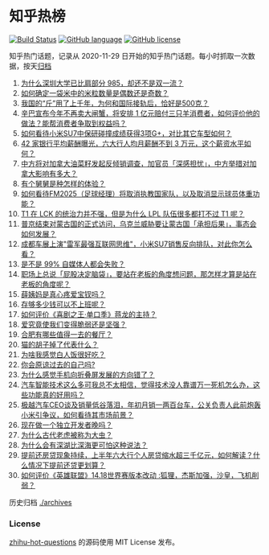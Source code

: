 # 知乎热榜
[![Build Status](https://github.com/ToWeLong/zhihu-hot-questions/workflows/CI/badge.svg)](https://github.com/ToWeLong/zhihu-hot-questions/actions)
[![GitHub language](https://img.shields.io/badge/language-golang-orange.svg)](https://golang.org/)
[![GitHub license](https://img.shields.io/github/license/ToWeLong/zhihu-hot-questions)](https://github.com/ToWeLong/zhihu-hot-questions/blob/main/LICENSE)

知乎热门话题，记录从 2020-11-29 日开始的知乎热门话题。每小时抓取一次数据，按天[归档](./archives)

<!-- BEGIN -->

1. [为什么深圳大学已比肩部分 985，却还不是双一流？](https://www.zhihu.com/question/660507596)
1. [如何确定一袋米中的米粒数量是偶数还是奇数？](https://www.zhihu.com/question/666009766)
1. [我国的“斤”用了上千年，为何和国际接轨后，恰好是500克？](https://www.zhihu.com/question/666172030)
1. [辛巴宣布今年不再卖大闸蟹，将安排 1 亿元赔付三只羊消费者，如何评价他的做法？能帮消费者争取到权益吗？](https://www.zhihu.com/question/666212183)
1. [如何看待小米SU7中保研碰撞成绩获得3项G+，对比其它车型如何？](https://www.zhihu.com/question/666264552)
1. [42 家银行平均薪酬曝光，六大行人均月薪酬不到 3 万元，这个薪资水平如何？](https://www.zhihu.com/question/666071365)
1. [中方将对加拿大油菜籽发起反倾销调查，加官员「深感担忧」，中方举措对加拿大影响有多大？](https://www.zhihu.com/question/666189439)
1. [有个舅舅是种怎样的体验？](https://www.zhihu.com/question/265918018)
1. [如何看待FM2025（足球经理）将取消执教国家队，以及取消显示球员体重功能？](https://www.zhihu.com/question/666261063)
1. [T1 在 LCK 的统治力并不强，但是为什么 LPL 队伍很多都打不过 T1 呢？](https://www.zhihu.com/question/665764247)
1. [普京结束对蒙古国的正式访问，乌克兰威胁要让蒙古国「承担后果」，事态会如何发展？](https://www.zhihu.com/question/666160790)
1. [成都车展上演"雷军最强互联网思维"，小米SU7销售反向排队，对此你怎么看？](https://www.zhihu.com/question/666069638)
1. [是不是 99% 自媒体人都会失败？](https://www.zhihu.com/question/660853990)
1. [职场上总说「屁股决定脑袋」，要站在老板的角度想问题，那怎样才算是站在老板的角度呢？](https://www.zhihu.com/question/665935210)
1. [薛姨妈是真心疼爱宝钗吗？](https://www.zhihu.com/question/666153576)
1. [存够多少钱可以不上班呢？](https://www.zhihu.com/question/666197070)
1. [如何评价《喜剧之王·单口季》蒋龙的主持？](https://www.zhihu.com/question/665202126)
1. [爱究竟使我们变得脆弱还是坚强？](https://www.zhihu.com/question/665559176)
1. [合肥有哪些值得一去的餐厅？](https://www.zhihu.com/question/35665594)
1. [猫的胡子掉了代表什么？](https://www.zhihu.com/question/663673748)
1. [为啥我感觉白人饭很好吃？](https://www.zhihu.com/question/638698784)
1. [你会原谅过去的自己吗?](https://www.zhihu.com/question/663326165)
1. [为什么感觉手机向折叠屏发展的方向错了？](https://www.zhihu.com/question/592056069)
1. [汽车智能技术这么多可我总不太相信，觉得技术没人靠谱万一死机怎么办，这些功能真的好用吗？](https://www.zhihu.com/question/624544455)
1. [极越汽车CEO谈及销量低谷落泪，年初月销一两百台车，公关负责人此前炮轰小米引争议，如何看待其市场前景？](https://www.zhihu.com/question/665724424)
1. [现在做一个独立开发者晚吗？](https://www.zhihu.com/question/448109236)
1. [为什么古代老虎被称为大虫？](https://www.zhihu.com/question/29161985)
1. [为什么会有深湖比深海更可怕这种说法？](https://www.zhihu.com/question/310112318)
1. [提前还房贷现象持续，上半年六大行个人房贷缩水超三千亿元，如何解读？什么情况下提前还贷更划算？](https://www.zhihu.com/question/666248997)
1. [如何评价《英雄联盟》14.18世界赛版本改动 :狐狸，杰斯加强，沙皇，飞机削弱？](https://www.zhihu.com/question/666186347)

<!-- END -->

历史归档 [./archives](./archives)


### License
[zhihu-hot-questions](https://github.com/towelong/zhihu-hot-questions) 的源码使用 MIT License 发布。